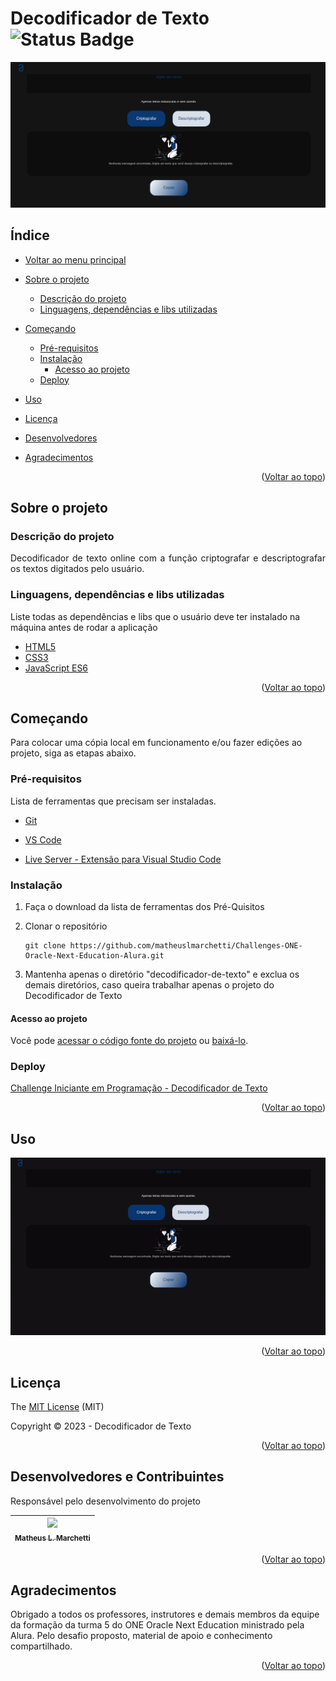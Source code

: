 # Decodificador de Texto ![Status Badge](https://img.shields.io/badge/Status-Done-black?style=plastic&label=Status&labelColor=%23030303&color=%2301FF4D)

![Capa Decodificador de Texto][capadecodificadordetexto]

## Índice <a name="readme-top"></a>

- [Voltar ao menu principal](https://github.com/matheuslmarchetti/Challenges-ONE-Oracle-Next-Education-Alura)

- [Sobre o projeto](#sobre-o-projeto)
  
  - [Descrição do projeto](#descrição-do-projeto)
  - [Linguagens, dependências e libs utilizadas](#linguagens-dependências-e-libs-utilizadas)

- [Começando](#começando)
  
  - [Pré-requisitos](#pré-requisitos)
  - [Instalação](#instalação)
    - [Acesso ao projeto](#acesso-ao-projeto)
  - [Deploy](#deploy)

- [Uso](#uso)

- [Licença](#licença)

- [Desenvolvedores](#desenvolvedores-e-contribuintes)

- [Agradecimentos](#agradecimentos)

<p align="right">(<a href="#readme-top">Voltar ao topo</a>)</p>

## Sobre o projeto

### Descrição do projeto

<p align="justify">
  Decodificador de texto online com a função criptografar e descriptografar os textos digitados pelo usuário.
</p>

### Linguagens, dependências e libs utilizadas

Liste todas as dependências e libs que o usuário deve ter instalado na máquina antes de rodar a aplicação

- [HTML5](https://developer.mozilla.org/en-US/docs/Glossary/HTML5)
- [CSS3](https://developer.mozilla.org/en-US/docs/Web/CSS)
- [JavaScript ES6](https://developer.mozilla.org/en-US/docs/Web/JavaScript)

<p align="right">(<a href="#readme-top">Voltar ao topo</a>)</p>

## Começando

Para colocar uma cópia local em funcionamento e/ou fazer edições ao projeto, siga as etapas abaixo.

### Pré-requisitos

Lista de ferramentas que precisam ser instaladas.

- [Git](https://git-scm.com/)

- [VS Code](https://code.visualstudio.com/)

- [Live Server - Extensão para Visual Studio Code](https://marketplace.visualstudio.com/items?itemName=ritwickdey.LiveServer)

### Instalação

1. Faça o download da lista de ferramentas dos Pré-Quisitos

2. Clonar o repositório
   
   ```
   git clone https://github.com/matheuslmarchetti/Challenges-ONE-Oracle-Next-Education-Alura.git
   ```

3. Mantenha apenas o diretório "decodificador-de-texto" e exclua os demais diretórios, caso queira trabalhar apenas o projeto do Decodificador de Texto

#### Acesso ao projeto

Você pode [acessar o código fonte do projeto](https://github.com/matheuslmarchetti/Challenges-ONE-Oracle-Next-Education-Alura/tree/main/decodificador-de-texto) ou [baixá-lo](https://github.com/matheuslmarchetti/Challenges-ONE-Oracle-Next-Education-Alura/archive/refs/heads/main.zip).

### Deploy

[Challenge Iniciante em Programação - Decodificador de Texto](https://matheuslmarchetti.github.io/Challenges-ONE-Oracle-Next-Education-Alura/decodificador-de-texto/index.html)

<p align="right">(<a href="#readme-top">Voltar ao topo</a>)</p>

## Uso

![Decodificador de Texto Uso][decodificadordetextouse]

<p align="right">(<a href="#readme-top">Voltar ao topo</a>)</p>

## Licença

The [MIT License](https://github.com/matheuslmarchetti/Challenges-ONE-Oracle-Next-Education-Alura/blob/main/LICENSE) (MIT)

Copyright :copyright: 2023 - Decodificador de Texto

<p align="right">(<a href="#readme-top">Voltar ao topo</a>)</p>

## Desenvolvedores e Contribuintes

Responsável pelo desenvolvimento do projeto

| [<img src="https://avatars.githubusercontent.com/u/105798967?v=4" width=115><br><sub>Matheus L. Marchetti</sub>](https://github.com/matheuslmarchetti) |
|:------------------------------------------------------------------------------------------------------------------------------------------------------:|

<p align="right">(<a href="#readme-top">Voltar ao topo</a>)</p>

## Agradecimentos

Obrigado a todos os professores, instrutores e demais membros da equipe da formação da turma 5 do ONE Oracle Next Education ministrado pela Alura. Pelo desafio proposto, material de apoio e conhecimento compartilhado.

<p align="right">(<a href="#readme-top">Voltar ao topo</a>)</p>

[comment]: <> (links dos arquivos de imagens e vídeos)

[capadecodificadordetexto]: https://github.com/matheuslmarchetti/Challenges-ONE-Oracle-Next-Education-Alura/blob/main/files-for-readme/decodificadordetextoprojectcover.png?raw=true "Capa do Decodificador de Texto"

[decodificadordetextouse]: https://github.com/matheuslmarchetti/Challenges-ONE-Oracle-Next-Education-Alura/blob/main/files-for-readme/decodificadordetextouse.gif?raw=true "Decodificador de Texto Uso"
